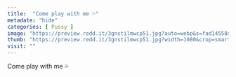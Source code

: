 ```yaml
---
title:  "Come play with me 💦"
metadate: "hide"
categories: [ Pussy ]
image: "https://preview.redd.it/3gnstilmwcp51.jpg?auto=webp&s=fad14558dbf1b370d4c507ddcad57e56ce041b16"
thumb: "https://preview.redd.it/3gnstilmwcp51.jpg?width=1080&crop=smart&auto=webp&s=9378351153b5a62d65f7cb7f64935d42d98235c2"
visit: ""
---
```

Come play with me 💦
